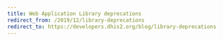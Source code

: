 ```yaml
---
title: Web Application Library deprecations
redirect_from: /2019/12/library-deprecations
redirect_to: https://developers.dhis2.org/blog/library-deprecations 
---
```

